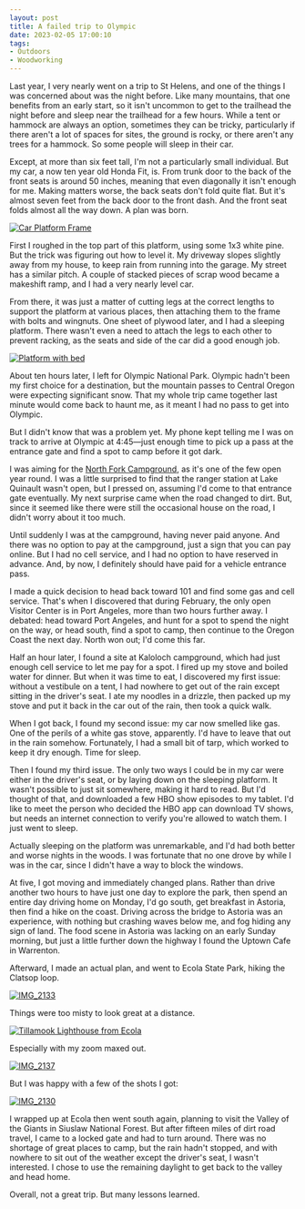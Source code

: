 ```yaml
---
layout: post 
title: A failed trip to Olympic 
date: 2023-02-05 17:00:10
tags:
- Outdoors
- Woodworking
---
```


Last year, I very nearly went on a trip to St Helens, and one of the things I was concerned about was the night before. Like many mountains, that one benefits from an early start, so it isn't uncommon to get to the trailhead the night before and sleep near the trailhead for a few hours. While a tent or hammock are always an option, sometimes they can be tricky, particularly if there aren't a lot of spaces for sites, the ground is rocky, or there aren't any trees for a hammock. So some people will sleep in their car.

Except, at more than six feet tall, I'm not a particularly small individual. But my car, a now ten year old Honda Fit, is. From trunk door to the back of the front seats is around 50 inches, meaning that even diagonally it isn't enough for me. Making matters worse, the back seats don't fold quite flat. But it's almost seven feet from the back door to the front dash. And the front seat folds almost all the way down. A plan was born.

<a data-flickr-embed="true" href="https://www.flickr.com/photos/marriageat10mph/52687356971/in/dateposted-public/" title="Car Platform Frame"><img src="https://live.staticflickr.com/65535/52687356971_3c6e9134c1_k.jpg" alt="Car Platform Frame"></a>

First I roughed in the top part of this platform, using some 1x3 white pine. But the trick was figuring out how to level it. My driveway slopes slightly away from my house, to keep rain from running into the garage. My street has a similar pitch. A couple of stacked pieces of scrap wood became a makeshift ramp, and I had a very nearly level car.

From there, it was just a matter of cutting legs at the correct lengths to support the platform at various places, then attaching them to the frame with bolts and wingnuts. One sheet of plywood later, and I had a sleeping platform. There wasn't even a need to attach the legs to each other to prevent racking, as the seats and side of the car did a good enough job.

<a data-flickr-embed="true" href="https://www.flickr.com/photos/marriageat10mph/52687854498/in/dateposted-public/" title="Platform with bed"><img src="https://live.staticflickr.com/65535/52687854498_a814a3c967_k.jpg" alt="Platform with bed"></a>

About ten hours later, I left for Olympic National Park. Olympic hadn't been my first choice for a destination, but the mountain passes to Central Oregon were expecting significant snow. That my whole trip came together last minute would come back to haunt me, as it meant I had no pass to get into Olympic.

But I didn't know that was a problem yet. My phone kept telling me I was on track to arrive at Olympic at 4:45&mdash;just enough time to pick up a pass at the entrance gate and find a spot to camp before it got dark. 

I was aiming for the [North Fork Campground](https://www.recreation.gov/camping/poi/259086), as it's one of the few open year round. I was a little surprised to find that the ranger station at Lake Quinault wasn't open, but I pressed on, assuming I'd come to that entrance gate eventually. My next surprise came when the road changed to dirt. But, since it seemed like there were still the occasional house on the road, I didn't worry about it too much.

Until suddenly I was at the campground, having never paid anyone. And there was no option to pay at the campground, just a sign that you can pay online. But I had no cell service, and I had no option to have reserved in advance. And, by now, I definitely should have paid for a vehicle entrance pass.

I made a quick decision to head back toward 101 and find some gas and cell service. That's when I discovered that during February, the only open Visitor Center is in Port Angeles, more than two hours further away. I debated: head toward Port Angeles, and hunt for a spot to spend the night on the way, or head south, find a spot to camp, then continue to the Oregon Coast the next day. North won out; I'd come this far. 

Half an hour later, I found a site at Kaloloch campground, which had just enough cell service to let me pay for a spot. I fired up my stove and boiled water for dinner. But when it was time to eat, I discovered my first issue: without a vestibule on a tent, I had nowhere to get out of the rain except sitting in the driver's seat. I ate my noodles in a drizzle, then packed up my stove and put it back in the car out of the rain, then took a quick walk.

When I got back, I found my second issue: my car now smelled like gas. One of the perils of a white gas stove, apparently. I'd have to leave that out in the rain somehow. Fortunately, I had a small bit of tarp, which worked to keep it dry enough. Time for sleep.

Then I found my third issue. The only two ways I could be in my car were either in the driver's seat, or by laying down on the sleeping platform. It wasn't possible to just sit somewhere, making it hard to read. But I'd thought of that, and downloaded a few HBO show episodes to my tablet. I'd like to meet the person who decided the HBO app can download TV shows, but needs an internet connection to verify you're allowed to watch them. I just went to sleep.

Actually sleeping on the platform was unremarkable, and I'd had both better and worse nights in the woods. I was fortunate that no one drove by while I was in the car, since I didn't have a way to block the windows. 

At five, I got moving and immediately changed plans. Rather than drive another two hours to have just one day to explore the park, then spend an entire day driving home on Monday, I'd go south, get breakfast in Astoria, then find a hike on the coast. Driving across the bridge to Astoria was an experience, with nothing but crashing waves below me, and fog hiding any sign of land. The food scene in Astoria was lacking on an early Sunday morning, but just a little further down the highway I found the Uptown Cafe in Warrenton.

Afterward, I made an actual plan, and went to Ecola State Park, hiking the Clatsop loop.

<a data-flickr-embed="true" href="https://www.flickr.com/photos/marriageat10mph/52687638474/in/dateposted-public/" title="IMG_2133"><img src="https://live.staticflickr.com/65535/52687638474_c745fade25_k.jpg" alt="IMG_2133"></a>   

Things were too misty to look great at a distance.

<a data-flickr-embed="true" href="https://www.flickr.com/photos/marriageat10mph/52687636204/in/dateposted-public/" title="Tillamook Lighthouse from Ecola"><img src="https://live.staticflickr.com/65535/52687636204_91f64266b8_k.jpg" alt="Tillamook Lighthouse from Ecola"></a>

Especially with my zoom maxed out.

<a data-flickr-embed="true" href="https://www.flickr.com/photos/marriageat10mph/52686841907/in/dateposted-public/" title="IMG_2137"><img src="https://live.staticflickr.com/65535/52686841907_f407fea7af_k.jpg" alt="IMG_2137"></a>

But I was happy with a few of the shots I got:

<a data-flickr-embed="true" href="https://www.flickr.com/photos/marriageat10mph/52686843757/in/dateposted-public/" title="IMG_2130"><img src="https://live.staticflickr.com/65535/52686843757_31857a08ce_k.jpg" alt="IMG_2130"></a>

I wrapped up at Ecola then went south again, planning to visit the Valley of the Giants in Siuslaw National Forest. But after fifteen miles of dirt road travel, I came to a locked gate and had to turn around. There was no shortage of great places to camp, but the rain hadn't stopped, and with nowhere to sit out of the weather except the driver's seat, I wasn't interested. I chose to use the remaining daylight to get back to the valley and head home.

Overall, not a great trip. But many lessons learned. 

<script async src="//embedr.flickr.com/assets/client-code.js" charset="utf-8"></script>